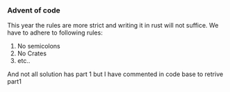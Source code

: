 ### Advent of code

This year the rules are more strict and writing it in rust will not suffice. We have to adhere to following rules:

1. No semicolons
2. No Crates
3. etc..

And not all solution has part 1 but I have commented in code base to retrive part1
